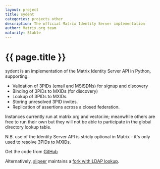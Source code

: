 ```yaml
---
layout: project
title: sydent
categories: projects other
description: The official Matrix Identity Server implementation
author: Matrix.org team
maturity: Stable
---
```


# {{ page.title }}
sydent is an implementation of the Matrix Identity Server API in Python, supporting:
 * Validation of 3PIDs (email and MSISDNs) for signup and discovery
 * Binding of 3PIDs to MXIDs (for discovery)
 * Lookup of 3PIDs to MXIDs
 * Storing unresolved 3PID invites.
 * Replication of assertions across a closed federation.

Instances currently run at matrix.org and vector.im; meanwhile others are free to run their own but they will not be able to participate in the global directory lookup table.

N.B. use of the Identity Server API is stricly optional in Matrix - it's only used to resolve 3PIDs to MXIDs.

Get the code from [GitHub](https://github.com/matrix-org/sydent)

Alternatively, [slipeer](https://githcub.com/slipeer) maintains a [fork with LDAP lookup](https://github.com/slipeer/sydent).
